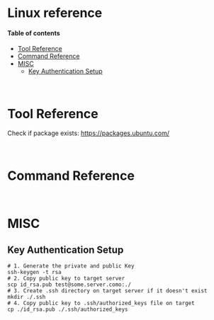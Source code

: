 # Linux reference


#### Table of contents

* [Tool Reference](#quotes)
* [Command Reference](#quotes)
* [MISC](#misc)
    * [Key Authentication Setup](#Key-Authentication-Setup)

&nbsp;
# Tool Reference
Check if package exists: https://packages.ubuntu.com/


&nbsp;
# Command Reference


&nbsp;
# MISC

## Key Authentication Setup
``` shell
# 1. Generate the private and public Key
ssh-keygen -t rsa
# 2. Copy public key to target server
scp id_rsa.pub test@some.server.como:./
# 3. Create .ssh directory on target server if it doesn't exist
mkdir ./.ssh
# 4. Copy public key to .ssh/authorized_keys file on target
cp ./id_rsa.pub ./.ssh/authorized_keys
```